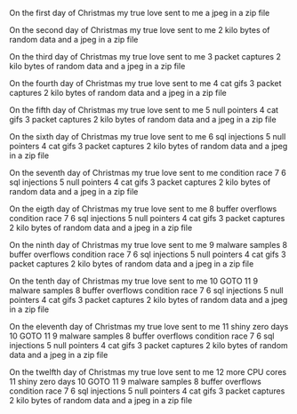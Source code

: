 On the first day of Christmas
my true love sent to me 
a jpeg in a zip file

On the second day of Christmas
my true love sent to me 
2 kilo bytes of random data
and a jpeg in a zip file

On the third day of Christmas
my true love sent to me
3 packet captures
2 kilo bytes of random data
and a jpeg in a zip file

On the fourth day of Christmas
my true love sent to me
4 cat gifs
3 packet captures
2 kilo bytes of random data
and a jpeg in a zip file

On the fifth day of Christmas
my true love sent to me
5 null pointers
4 cat gifs
3 packet captures
2 kilo bytes of random data
and a jpeg in a zip file

On the sixth day of Christmas
my true love sent to me
6 sql injections
5 null pointers
4 cat gifs
3 packet captures
2 kilo bytes of random data
and a jpeg in a zip file

On the seventh day of Christmas
my true love sent to me
condition race 7 
6 sql injections
5 null pointers
4 cat gifs
3 packet captures
2 kilo bytes of random data
and a jpeg in a zip file

On the eigth day of Christmas
my true love sent to me
8 buffer overflows
condition race 7
6 sql injections
5 null pointers
4 cat gifs
3 packet captures
2 kilo bytes of random data
and a jpeg in a zip file

On the ninth day of Christmas
my true love sent to me 
9 malware samples 
8 buffer overflows
condition race 7
6 sql injections
5 null pointers
4 cat gifs
3 packet captures
2 kilo bytes of random data
and a jpeg in a zip file

On the tenth day of Christmas
my true love sent to me
10 GOTO 11
9 malware samples 
8 buffer overflows
condition race 7
6 sql injections
5 null pointers
4 cat gifs
3 packet captures
2 kilo bytes of random data
and a jpeg in a zip file

On the eleventh day of Christmas
my true love sent to me
11 shiny zero days
10 GOTO 11
9 malware samples 
8 buffer overflows
condition race 7
6 sql injections
5 null pointers
4 cat gifs
3 packet captures
2 kilo bytes of random data
and a jpeg in a zip file

On the twelfth day of Christmas
my true love sent to me
12 more CPU cores
11 shiny zero days
10 GOTO 11
9 malware samples 
8 buffer overflows
condition race 7
6 sql injections
5 null pointers
4 cat gifs
3 packet captures
2 kilo bytes of random data
and a jpeg in a zip file



